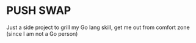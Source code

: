 # PUSH SWAP
Just a side project to grill my Go lang skill, get me out from comfort zone (since I am not a Go person)